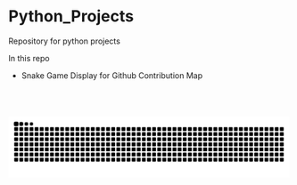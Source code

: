 # Python_Projects
Repository for python projects

In this repo
- Snake Game Display for Github Contribution Map

<br>
<br>
<br>
<picture>
  <source
    media="(prefers-color-scheme: dark)"
    srcset="https://raw.githubusercontent.com/Lut-Lat-Aung/Lut-Lat-Aung/output/github-contribution-grid-snake-dark.svg"
  />
  <source
    media="(prefers-color-scheme: light)"
    srcset="https://raw.githubusercontent.com/Lut-Lat-Aung/Lut-Lat-Aung/output/github-contribution-grid-snake.svg"
  />
  <img
    alt="github contribution grid snake animation"
    src="https://raw.githubusercontent.com/Lut-Lat-Aung/Lut-Lat-Aung/output/github-contribution-grid-snake.svg"
  />
</picture>
